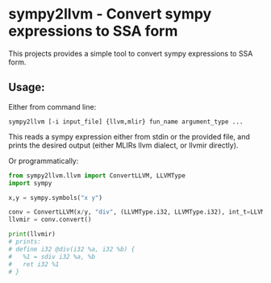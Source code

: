 # sympy2llvm - Convert sympy expressions to SSA form

This projects provides a simple tool to convert sympy expressions to SSA form.

## Usage:

Either from command line:

```
sympy2llvm [-i input_file] {llvm,mlir} fun_name argument_type ...
```

This reads a sympy expression either from stdin or the provided file, and prints the desired output (either MLIRs 
llvm dialect, or llvmir directly).


Or programmatically:

```py
from sympy2llvm.llvm import ConvertLLVM, LLVMType
import sympy

x,y = sympy.symbols("x y")

conv = ConvertLLVM(x/y, "div", (LLVMType.i32, LLVMType.i32), int_t=LLVMType.i32)
llvmir = conv.convert()

print(llvmir)
# prints:
# define i32 @div(i32 %a, i32 %b) {
#   %1 = sdiv i32 %a, %b
#   ret i32 %1
# }
```
